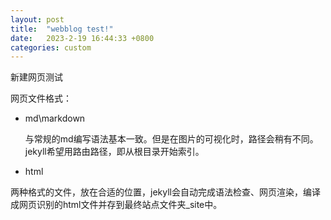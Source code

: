 ```yaml
---
layout: post
title:  "webblog test!"
date:   2023-2-19 16:44:33 +0800
categories: custom
---
```


新建网页测试

网页文件格式：

- md\markdown

    与常规的md编写语法基本一致。但是在图片的可视化时，路径会稍有不同。jekyll希望用路由路径，即从根目录开始索引。

- html

两种格式的文件，放在合适的位置，jekyll会自动完成语法检查、网页渲染，编译成网页识别的html文件并存到最终站点文件夹_site中。